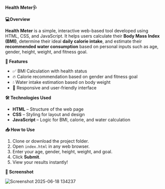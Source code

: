 **Health Meter🩺** 

**💻Overview**

**Health Meter** is a simple, interactive web-based tool developed using HTML, CSS, and JavaScript. It helps users calculate their **Body Mass Index (BMI)**, 
determine their ideal **daily calorie intake**, and estimate their **recommended water consumption** based on personal inputs such as age, gender, height, weight, and fitness goal.

**🎯 Features**
- ✅ BMI Calculation with health status
- 🔥 Calorie recommendation based on gender and fitness goal
- 💧 Water intake estimation based on body weight
- 🎨 Responsive and user-friendly interface

**🛠️ Technologies Used**
- **HTML** – Structure of the web page
- **CSS** – Styling for layout and design
- **JavaScript** – Logic for BMI, calorie, and water calculation

**📥 How to Use**
1. Clone or download the project folder.
2. Open `index.html` in any web browser.
3. Enter your age, gender, height, weight, and goal.
4. Click **Submit**.
5. View your results instantly!

**📸 Screenshot**

![Screenshot 2025-06-18 134237](https://github.com/user-attachments/assets/1c8db53d-352c-43a2-b74d-bd967d549780)

